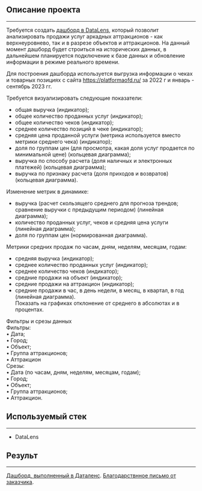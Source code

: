 ## **Описание проекта**  
_______________________________________________________________________________________________________________________________________________________________________

Требуется создать [дашборд в DataLens](https://datalens.yandex/twkmkautffa8i), который позволит анализировать продажи услуг аркадных аттракционов - как верхнеуровнево, так и в разрезе объектов и аттракционов.
На данный момент дашборд будет строиться на исторических данных, в дальнейшем планируется подключение к базе данных и обновление информации в режиме реального времени.

Для построения дашборда используется выгрузка информации о чеках и товарных позициях с сайта https://platformaofd.ru/ за 2022 г и январь - сентябрь 2023 гг.

Требуется визуализировать следующие показатели:  
- общая выручка (индикатор);  
- общее количество проданных услуг (индикатор);   
- общее количество чеков (индикатор);  
- среднее количество позиций в чеке (индикатор);  
- средняя цена проданной услуги (метрика используется вместо метрики среднего чека)  (индикатор);  
- доля по группам цен (для просмотра, какая доля услуг продается по минимальной цене) (кольцевая диаграмма);  
- выручка по способу расчета (доля наличных и электронных платежей) (кольцевая диаграмма);  
- выручка по признаку расчета (доля приходов и возвратов)  (кольцевая диаграмма).

Изменение метрик в динамике:  
- выручка (расчет скользящего среднего для прогноза трендов; сравнение выручки с предыдущим периодом) (линейная диаграмма);  
- количество проданных услуг, чеков и средняя цена услуги (линейная диаграмма);  
- доля по группам цен (нормированная диаграмма).

Метрики средних продаж по часам, дням, неделям, месяцам, годам:
- средняя выручка (индикатор);  
- среднее количество проданных услуг (индикатор);  
- среднее количество чеков (индикатор);  
- средние продажи на объект (индикатор);  
- средние продажи на аттракцион (индикатор);  
- средние продажи в час, в день недели, в месяц, в квартал, в год (линейная диаграмма).  
Показать на графиках отклонение от среднего в абсолютах и в процентах.  

Фильтры и срезы данных  
Фильтры:  
•	Дата;  
•	Город;  
•	Объект;  
•	Группа аттракционов;  
•	Аттракцион  
Срезы:  
•	Дата (по часам, дням, неделям, месяцам, годам);  
•	Город;  
•	Объект;  
•	Группа аттракционов;  
•	Аттракцион.  

## **Используемый стек**  
_______________________________________________________________________________________________________________________________________________________________________

- DataLens

## **Результ**  
_________________________________________________________________________________________________________________________________________________________________________

[Дашборд, выполненный в Даталенс](https://datalens.yandex/twkmkautffa8i).
[Благодарствнное письмо от заказчика]().
